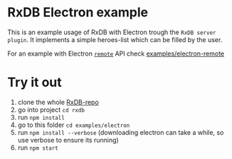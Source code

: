 # RxDB Electron example

This is an example usage of RxDB with Electron trough the `RxDB server plugin`. It implements a simple heroes-list which can be filled by the user.

For an example with Electron [`remote`](https://electronjs.org/docs/api/remote) API check [examples/electron-remote](../electron-remote)

# Try it out
1. clone the whole [RxDB-repo](https://github.com/pubkey/rxdb)
2. go into project `cd rxdb`
3. run `npm install`
4. go to this folder `cd examples/electron`
5. run `npm install --verbose` (downloading electron can take a while, so use verbose to ensure its running)
6. run `npm start`
